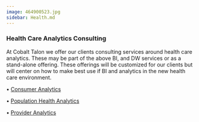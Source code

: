 ```yaml
---
image: 464900523.jpg
sidebar: Health.md
---
```


### Health Care Analytics Consulting

At Cobalt Talon we offer our clients consulting services around health care analytics. These may be part of the above BI, and DW services or as a stand-alone offering. These offerings will be customized for our clients but will center on how to make best use if BI and analytics in the new health care environment.

• [Consumer Analytics]

• [Population Health Analytics]

• [Provider Analytics]

[Consumer Analytics]: /solutions/analytic-modules.html
[Population health Analytics]: /solutions/analytic-modules.html
[Provider Analytics]: /solutions/analytic-modules.html


